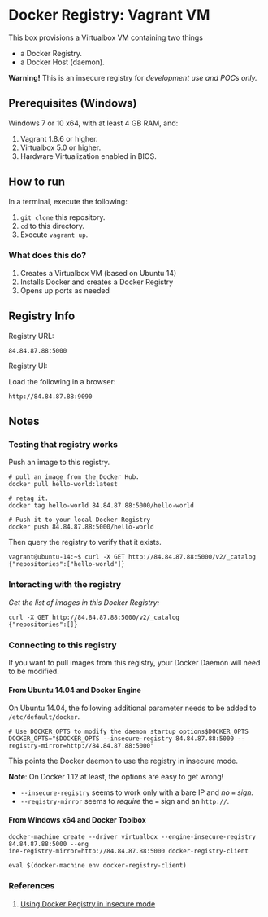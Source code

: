 # Docker Registry: Vagrant VM #

This box provisions a Virtualbox VM containing two things
* a Docker Registry.
* a Docker Host (daemon).

**Warning!** This is an insecure registry for *development use and POCs only.*

## Prerequisites (Windows)

Windows 7 or 10 x64, with at least 4 GB RAM, and:

1. Vagrant 1.8.6 or higher.
1. Virtualbox 5.0 or higher.
1. Hardware Virtualization enabled in BIOS.

## How to run

In a terminal, execute the following:
1. `git clone` this repository.
1. `cd` to this directory.
1. Execute `vagrant up`.

### What does this do?

1. Creates a Virtualbox VM (based on Ubuntu 14)
1. Installs Docker and creates a Docker Registry
1. Opens up ports as needed

## Registry Info

Registry URL:

```
84.84.87.88:5000
```

Registry UI:

Load the following in a browser:

```
http://84.84.87.88:9090
```

## Notes

### Testing that registry works

Push an image to this registry.

```
# pull an image from the Docker Hub.
docker pull hello-world:latest

# retag it.
docker tag hello-world 84.84.87.88:5000/hello-world

# Push it to your local Docker Registry
docker push 84.84.87.88:5000/hello-world
```

Then query the registry to verify that it exists.

```
vagrant@ubuntu-14:~$ curl -X GET http://84.84.87.88:5000/v2/_catalog
{"repositories":["hello-world"]}
```


### Interacting with the registry

*Get the list of images in this Docker Registry:*

```
curl -X GET http://84.84.87.88:5000/v2/_catalog
{"repositories":[]}
```

### Connecting to this registry
If you want to pull images from this registry, your Docker Daemon will need to be modified.

#### From Ubuntu 14.04 and Docker Engine

On Ubuntu 14.04, the following additional parameter needs to be added to `/etc/default/docker`.

```
# Use DOCKER_OPTS to modify the daemon startup options$DOCKER_OPTS
DOCKER_OPTS="$DOCKER_OPTS --insecure-registry 84.84.87.88:5000 --registry-mirror=http://84.84.87.88:5000"
```

This points the Docker daemon to use the registry in insecure mode.

**Note**: On Docker 1.12 at least, the options are easy to get wrong!
* `--insecure-registry` seems to work only with a bare IP and *no `=` sign.*
* `--registry-mirror` seems to *require* the `=` sign and an `http://`.

#### From Windows x64 and Docker Toolbox


```
docker-machine create --driver virtualbox --engine-insecure-registry 84.84.87.88:5000 --eng
ine-registry-mirror=http://84.84.87.88:5000 docker-registry-client

eval $(docker-machine env docker-registry-client)
```

### References

1. [Using Docker Registry in insecure mode](https://docs.docker.com/registry/insecure/)
